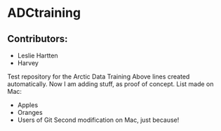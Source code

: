 # ADCtraining

## Contributors:
- Leslie Hartten
- Harvey

Test repository for the Arctic Data Training
Above lines created automatically.  Now I am adding stuff, as proof of concept.
List made on Mac:
* Apples
* Oranges
* Users of Git
Second modification on Mac, just because!
